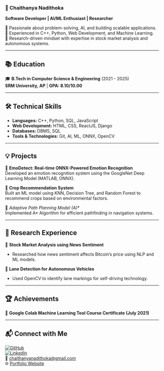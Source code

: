 ### 🚀 Chaithanya Nadithoka  
**Software Developer | AI/ML Enthusiast | Researcher**  

🔹 Passionate about problem-solving, AI, and building scalable applications.  
🔹 Experienced in C++, Python, Web Development, and Machine Learning.  
🔹 Research-driven mindset with expertise in stock market analysis and autonomous systems.  

---

## 📚 Education  
🎓 **B.Tech in Computer Science & Engineering** (2021 - 2025)  
**SRM University, AP** | **GPA: 8.10/10.00**  

---

## 🛠️ Technical Skills  
- **Languages:** C++, Python, SQL, JavaScript  
- **Web Development:** HTML, CSS, ReactJS, Django  
- **Databases:** DBMS, SQL  
- **Tools & Technologies:** Git, AI, ML, ONNX, OpenCV  

---

## 💡 Projects  
🔹 **EmoDetect: Real-time ONNX-Powered Emotion Recognition**  
Developed an emotion recognition system using the GoogleNet Deep Learning Model (MATLAB, ONNX).  

🔹 **Crop Recommendation System**  
Built an ML model using KNN, Decision Tree, and Random Forest to recommend crops based on environmental factors.  

🔹 **Adaptive Path Planning Model (A*)**  
Implemented A* Algorithm for efficient pathfinding in navigation systems.  

---

## 🔬 Research Experience  
📌 **Stock Market Analysis using News Sentiment**  
- Researched how news sentiment affects Bitcoin’s price using NLP and ML models.  

📌 **Lane Detection for Autonomous Vehicles**  
- Used OpenCV to identify lane markings for self-driving technology.  

---

## 🏆 Achievements  
🏅 **Google Colab Machine Learning Tool Course Certificate (July 2021)**  

---

## 📬 Connect with Me  
[![GitHub](https://img.shields.io/badge/GitHub-000?style=for-the-badge&logo=github)](https://github.com/Chaithu7)  
[![LinkedIn](https://img.shields.io/badge/LinkedIn-0A66C2?style=for-the-badge&logo=linkedin)](https://linkedin.com/in/chaithanya-nadithoka-49bba9206/)  
📧 [chaithanyanadithoka@gmail.com](mailto:chaithanyanadithoka@gmail.com)  
🌐 [Portfolio Website](https://chaithanyanadithoka.github.io/)  
